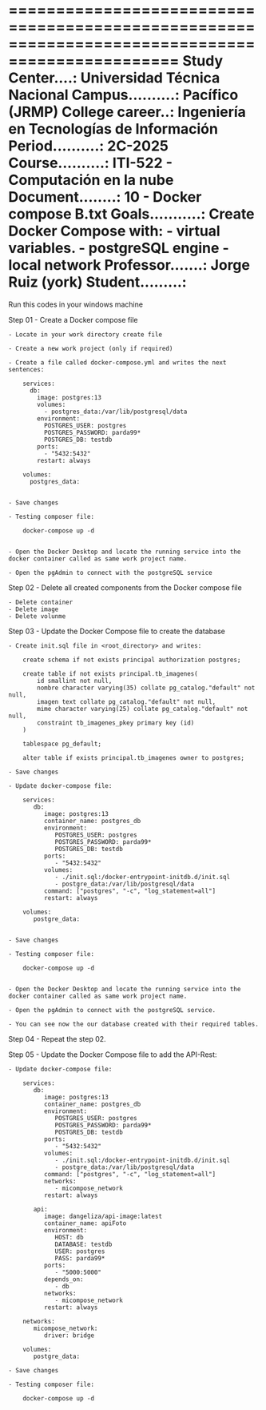 ================================================================================================
Study Center....: Universidad Técnica Nacional
Campus..........: Pacífico (JRMP)
College career..: Ingeniería en Tecnologías de Información
Period..........: 2C-2025
Course..........: ITI-522 - Computación en la nube
Document........: 10 - Docker compose B.txt
Goals...........: Create Docker Compose with:
                     - virtual variables.
					 - postgreSQL engine
					 - local network
Professor.......: Jorge Ruiz (york)
Student.........: 
================================================================================================

Run this codes in your windows machine 

Step 01 - Create a Docker compose file

	- Locate in your work directory create file

	- Create a new work project (only if required)
	
	- Create a file called docker-compose.yml and writes the next sentences:		

		services:
		  db:
			image: postgres:13
			volumes:
			  - postgres_data:/var/lib/postgresql/data
			environment:
			  POSTGRES_USER: postgres
			  POSTGRES_PASSWORD: parda99*
			  POSTGRES_DB: testdb
			ports:
			  - "5432:5432"	
			restart: always

		volumes:
		  postgres_data:
		  
		  
	- Save changes	  
	
	- Testing composer file:
	
		docker-compose up -d
		
		
	- Open the Docker Desktop and locate the running service into the docker container called as same work project name.
	
	- Open the pgAdmin to connect with the postgreSQL service
	  
	  
Step 02 - Delete all created components from the Docker compose file

	- Delete container
	- Delete image
	- Delete volunme
	
	
Step 03	- Update the Docker Compose file to create the database

	- Create init.sql file in <root_directory> and writes:
	
		create schema if not exists principal authorization postgres;

		create table if not exists principal.tb_imagenes(
			id smallint not null,
			nombre character varying(35) collate pg_catalog."default" not null,
			imagen text collate pg_catalog."default" not null,
			mime character varying(25) collate pg_catalog."default" not null,
			constraint tb_imagenes_pkey primary key (id)
		)

		tablespace pg_default;

		alter table if exists principal.tb_imagenes	owner to postgres;

	- Save changes
	
	- Update docker-compose file:
	
		services:
		   db:
			  image: postgres:13
			  container_name: postgres_db      
			  environment:
				 POSTGRES_USER: postgres
				 POSTGRES_PASSWORD: parda99*
				 POSTGRES_DB: testdb
			  ports:
				 - "5432:5432"
			  volumes:
				 - ./init.sql:/docker-entrypoint-initdb.d/init.sql
				 - postgre_data:/var/lib/postgresql/data
			  command: ["postgres", "-c", "log_statement=all"]		 
			  restart: always      

		volumes:
		   postgre_data:		
	
	
	- Save changes
	
	- Testing composer file:
	
		docker-compose up -d
		
		
	- Open the Docker Desktop and locate the running service into the docker container called as same work project name.
	
	- Open the pgAdmin to connect with the postgreSQL service.
	
	- You can see now the our database created with their required tables.
	

Step 04 - Repeat the step 02.


Step 05	- Update the Docker Compose file to add the API-Rest:

	- Update docker-compose file:

		services:
		   db:
			  image: postgres:13
			  container_name: postgres_db      
			  environment:
				 POSTGRES_USER: postgres
				 POSTGRES_PASSWORD: parda99*
				 POSTGRES_DB: testdb
			  ports:
				 - "5432:5432"
			  volumes:
				 - ./init.sql:/docker-entrypoint-initdb.d/init.sql
				 - postgre_data:/var/lib/postgresql/data
			  command: ["postgres", "-c", "log_statement=all"]
			  networks:
				 - micompose_network
			  restart: always      

		   api:
			  image: dangeliza/api-image:latest
			  container_name: apiFoto
			  environment:
				 HOST: db
				 DATABASE: testdb
				 USER: postgres
				 PASS: parda99*
			  ports:
				 - "5000:5000"
			  depends_on:
				 - db	  
			  networks:
				 - micompose_network
			  restart: always      

		networks:
		   micompose_network:
			  driver: bridge

		volumes:
		   postgre_data:

	- Save changes
	
	- Testing composer file:
	
		docker-compose up -d